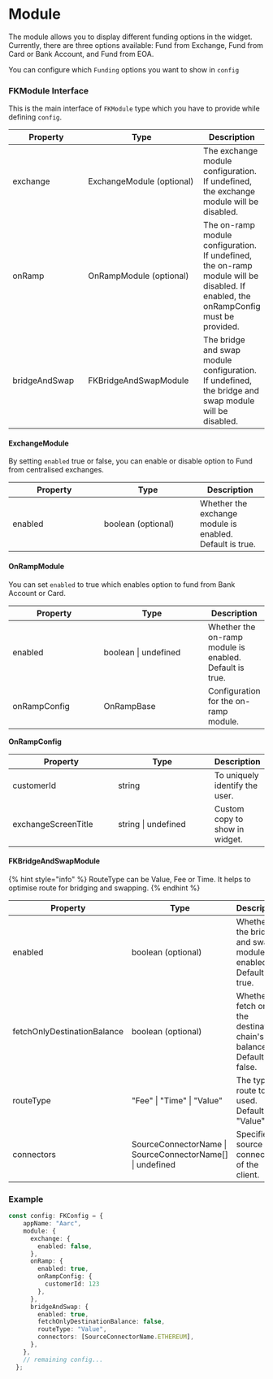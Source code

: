 # Module

The module allows you to display different funding options in the widget. Currently, there are three options available: Fund from Exchange, Fund from Card or Bank Account, and Fund from EOA.

You can configure which `Funding` options you want to show in `config`

### FKModule Interface

This is the main interface of `FKModule` type which you have to provide while defining `config`.&#x20;

<table><thead><tr><th width="169">Property</th><th width="250">Type</th><th>Description</th></tr></thead><tbody><tr><td>exchange</td><td>ExchangeModule (optional)</td><td>The exchange module configuration. If undefined, the exchange module will be disabled.</td></tr><tr><td>onRamp</td><td>OnRampModule (optional)</td><td>The on-ramp module configuration. If undefined, the on-ramp module will be disabled. If enabled, the onRampConfig must be provided.</td></tr><tr><td>bridgeAndSwap</td><td>FKBridgeAndSwapModule</td><td>The bridge and swap module configuration. If undefined, the bridge and swap module will be disabled.</td></tr></tbody></table>

#### ExchangeModule

By setting `enabled` true or false, you can enable or disable option to Fund from centralised exchanges.&#x20;

<table><thead><tr><th width="164">Property</th><th width="173">Type</th><th>Description</th></tr></thead><tbody><tr><td>enabled</td><td>boolean (optional)</td><td>Whether the exchange module is enabled. Default is  true.</td></tr></tbody></table>

#### OnRampModule

You can set `enabled` to true which enables option to fund from Bank Account or Card.&#x20;

<table><thead><tr><th width="172">Property</th><th width="204">Type</th><th>Description</th></tr></thead><tbody><tr><td>enabled</td><td>boolean | undefined</td><td>Whether the on-ramp module is enabled. Default is true.</td></tr><tr><td>onRampConfig</td><td>OnRampBase</td><td>Configuration for the on-ramp module.</td></tr></tbody></table>

**OnRampConfig**

<table><thead><tr><th width="192">Property</th><th width="175">Type</th><th>Description</th></tr></thead><tbody><tr><td>customerId</td><td>string</td><td>To uniquely identify the user.</td></tr><tr><td>exchangeScreenTitle</td><td>string | undefined</td><td>Custom copy to show in widget.</td></tr></tbody></table>

#### FKBridgeAndSwapModule

{% hint style="info" %}
RouteType can be Value, Fee or Time. It helps to optimise route for bridging and swapping.
{% endhint %}

<table><thead><tr><th width="264">Property</th><th width="217">Type</th><th>Description</th></tr></thead><tbody><tr><td>enabled</td><td>boolean (optional)</td><td>Whether the bridge and swap module is enabled. Default is true.</td></tr><tr><td>fetchOnlyDestinationBalance</td><td>boolean (optional)</td><td>Whether to fetch only the destination chain's balance. Default is false.</td></tr><tr><td>routeType</td><td>"Fee" | "Time" | "Value"</td><td>The type of route to be used. Default is "Value". </td></tr><tr><td>connectors</td><td>SourceConnectorName | SourceConnectorName[] | undefined</td><td>Specifies source connector of the client.</td></tr></tbody></table>

### Example

```typescript
const config: FKConfig = {
    appName: "Aarc",
    module: {
      exchange: {
        enabled: false,
      },
      onRamp: {
        enabled: true,
        onRampConfig: {
          customerId: 123
        },
      },
      bridgeAndSwap: {
        enabled: true,
        fetchOnlyDestinationBalance: false,
        routeType: "Value",
        connectors: [SourceConnectorName.ETHEREUM],
      },
    },
    // remaining config...
  };
```
